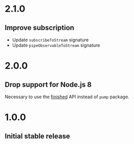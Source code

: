 # 2.1.0

## Improve subscription

- Update `subscribeToStream` signature
- Update `pipeObservableToStream` signature

# 2.0.0

## Drop support for Node.js 8

Necessary to use the [finished](https://nodejs.org/api/stream.html#stream_stream_finished_stream_options_callback) API instead of `pump` package.

# 1.0.0

## Initial stable release
